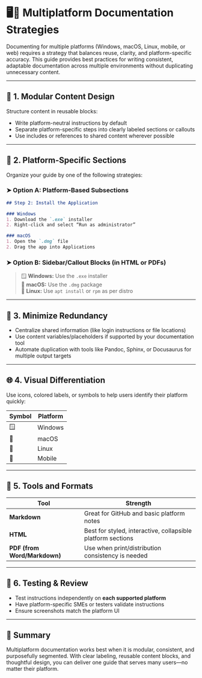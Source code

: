 # 🖥️📱 Multiplatform Documentation Strategies

Documenting for multiple platforms (Windows, macOS, Linux, mobile, or web) requires a strategy that balances reuse, clarity, and platform-specific accuracy. This guide provides best practices for writing consistent, adaptable documentation across multiple environments without duplicating unnecessary content.

---

## 🔄 1. Modular Content Design

Structure content in reusable blocks:

- Write platform-neutral instructions by default  
- Separate platform-specific steps into clearly labeled sections or callouts  
- Use includes or references to shared content wherever possible

---

## 🧩 2. Platform-Specific Sections

Organize your guide by one of the following strategies:

### ➤ Option A: Platform-Based Subsections
```markdown
## Step 2: Install the Application

### Windows
1. Download the `.exe` installer
2. Right-click and select “Run as administrator”

### macOS
1. Open the `.dmg` file
2. Drag the app into Applications
```

### ➤ Option B: Sidebar/Callout Blocks (in HTML or PDFs)
> 🪟 **Windows:** Use the `.exe` installer  
> 🍎 **macOS:** Use the `.dmg` package  
> 🐧 **Linux:** Use `apt install` or `rpm` as per distro

---

## 🔁 3. Minimize Redundancy

- Centralize shared information (like login instructions or file locations)  
- Use content variables/placeholders if supported by your documentation tool  
- Automate duplication with tools like Pandoc, Sphinx, or Docusaurus for multiple output targets

---

## 🌐 4. Visual Differentiation

Use icons, colored labels, or symbols to help users identify their platform quickly:

| Symbol | Platform |
|--------|----------|
| 🪟     | Windows  |
| 🍎     | macOS    |
| 🐧     | Linux    |
| 📱     | Mobile   |

---

## 🧰 5. Tools and Formats

| Tool | Strength |
|------|----------|
| **Markdown** | Great for GitHub and basic platform notes |
| **HTML** | Best for styled, interactive, collapsible platform sections |
| **PDF (from Word/Markdown)** | Use when print/distribution consistency is needed |

---

## 🧪 6. Testing & Review

- Test instructions independently on **each supported platform**
- Have platform-specific SMEs or testers validate instructions
- Ensure screenshots match the platform UI

---

## 📌 Summary

Multiplatform documentation works best when it is modular, consistent, and purposefully segmented. With clear labeling, reusable content blocks, and thoughtful design, you can deliver one guide that serves many users—no matter their platform.

